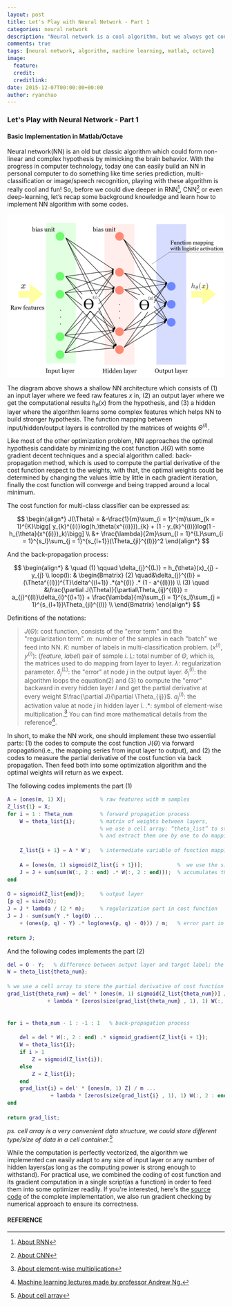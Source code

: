 ```yaml
---
layout: post
title: Let's Play with Neural Network - Part 1
categories: neural network
description: "Neural network is a cool algorithm, but we always get confused by the 'back-propagation', well, here's a simple guide might help you get thruogh :)"
comments: true
tags: [neural network, algorithm, machine learning, matlab, octave]
image:
  feature:
  credit: 
  creditlink: 
date: 2015-12-07T00:00:00+00:00
author: ryanchao
---
```



### **Let's Play with Neural Network - Part 1**

#### **Basic Implementation in Matlab/Octave**
Neural network(NN) is an old but classic algorithm which could form non-linear and complex hypothesis by mimicking the brain behavior. With the progress in computer technology, today one can easily build an NN in personal computer to do something like time series prediction, multi-classification or image/speech recognition, playing with these algorithm is really cool and fun! So, before we could dive deeper in RNN[^1], CNN[^2] or even deep-learning, let’s recap some background knowledge and learn how to implement NN algorithm with some codes.

![nn_architecture](/img/blog/ryan/nn_arch.png)

The diagram above shows a shallow NN architecture which consists of (1) an input layer where we feed raw features $x$ in, (2) an output layer where we get the computational results $h_{\theta}(x)$ from the hypothesis, and (3) a hidden layer where the algorithm learns some complex features which helps NN to build stronger hypothesis. The function mapping between input/hidden/output layers is controlled by the matrices of weights $\Theta^{(i)}$. 

Like most of the other optimization problem, NN approaches the optimal hypothesis candidate by minimizing the cost function $J(\Theta)$ with some gradient decent techniques and a special algorithm called: back-propagation method, which is used to compute the partial derivative of the cost function respect to the weights, with that, the optimal weights could be determined by changing the values little by little in each gradient iteration, finally the cost function will converge and being trapped around a local minimum.

The cost function for multi-class classifier can be expressed as:


$$ \begin{align*} 
J(\Theta) = &-\frac{1}{m}\sum_{i = 1}^{m}\sum_{k = 1}^{K}\bigg[ y_{k}^{(i)}log(h_\theta(x^{(i)}))_{k} + (1 - y_{k}^{(i)})log(1 - h_{\theta}(x^{(i)})_k)\bigg]  \\
&+ \frac{\lambda}{2m}\sum_{l = 1}^{L}\sum_{i = 1}^{s_l}\sum_{j = 1}^{s_{l+1}}(\Theta_{ji}^{(l)})^2 
\end{align*}
$$


And the back-propagation process:


$$ \begin{align*} 
& \quad (1) \qquad \delta_{j}^{(L)} = h_{\theta}(x)_{j} - y_{j} \\
loop(l): & \begin{Bmatrix} 
 (2) \quad&\delta_{j}^{(l)} = (\Theta^{(l)})^{T}\delta^{(l+1)} .*(a^{(l)} .* (1 - a^{(l)}))      \\ 
  (3) \quad &\frac{\partial J(\Theta)}{\partial\Theta_{ij}^{(l)}} = a_{j}^{(l)}\delta_{i}^{(l+1)} + \frac{\lambda}{m}\sum_{i = 1}^{s_l}\sum_{j = 1}^{s_{l+1}}\Theta_{ji}^{(l)} \\ 
\end{Bmatrix}
 \end{align*} $$
 
Definitions of the notations:

> $J(\Theta)$: cost function, consists of the "error term" and the "regularization term".
> $m$: number of the samples in each "batch" we feed into NN.
> $K$: number of labels in multi-classification problem.
> $(x^{(i)}, y^{(i)})$: $(feature, \ label)$ pair of sample $i$.
> $L$: total number of $\Theta$, which is, the matrices used to do mapping from layer to layer.
> $\lambda$: regularization parameter.
> $\delta_{j}^{(L)}$: the "error" at node $j$ in the output layer.
> $\delta_{j}^{(l)}$: the algorithm loops the equation(2) and (3) to  compute the "error" backward in every hidden layer $l$ and get the partial derivative at every weight $\frac{\partial J}{\partial \Theta_{ij}}$.
> $a_{j}^{(l)}$: the activation value at node $j$ in hidden layer $l$.
> $.*$: symbol of element-wise multiplication.[^4] 
You can find more mathematical details from the reference[^3].

In short, to make the NN work, one should implement these two essential parts: (1) the codes to compute the cost function $J(\Theta)$ via forward propagation(i.e., the mapping series from input layer to output), and (2) the codes to measure the partial derivative of the cost function via back propagation. Then feed both into some optimization algorithm and the optimal weights will return as we expect.

The following codes implements the part (1)


```matlab
A = [ones(m, 1) X];           % raw features with m samples
Z_list{1} = X;
for i = 1 : Theta_num         % forward propagation process
    W = theta_list{i};        % matrix of weights between layers, 
                              % we use a cell array: “theta_list” to store all the matrices
                              % and extract them one by one to do mapping
    
    Z_list{i + 1} = A * W';   % intermediate variable of function mapping
    
    A = [ones(m, 1) sigmoid(Z_list{i + 1})];           %  we use the sigmoid(logistic) function as activation in NN
    J = J + sum(sum(W(:, 2 : end) .* W(:, 2 : end)));  % accumulates the weigths for regularization
end

O = sigmoid(Z_list{end});     % output layer
[p q] = size(O);
J = J * lambda / (2 * m);     % regularization part in cost function
J = J - sum(sum(Y .* log(O) ...
    + (ones(p, q) - Y) .* log(ones(p, q) - O))) / m;   % error part in cost function

return J;

```


And the following codes implements the part (2)


```matlab
del = O - Y;   % difference between output layer and target label; the output error
W = theta_list{theta_num};

% we use a cell array to store the partial derivative of cost function derivative(of cost function) respect to each matrix of weights 
grad_list{theta_num} = del' * [ones(m, 1) sigmoid(Z_list{theta_num})] / m ...           % error part in partial derivative
             + lambda * [zeros(size(grad_list{theta_num} , 1), 1) W(:, 2 : end)] / m;   % regularization part in partial derivative


for i = theta_num - 1 : -1 : 1   % back-propagation process

    del = del * W(:, 2 : end) .* sigmoid_gradient(Z_list{i + 1});                % backward propagation of error in hidden layers
    W = theta_list{i};
    if i > 1
        Z = sigmoid(Z_list{i});
    else
        Z = Z_list{i};
    end
    grad_list{i} = del' * [ones(m, 1) Z] / m ...                                 % error part in partial derivative
              + lambda * [zeros(size(grad_list{i} , 1), 1) W(:, 2 : end)] / m;   % regularization part in partial derivative
end

return grad_list;

```
*ps. cell array is a very convenient data structure, we could store different type/size of data in a cell container.[^5]* 

While the computation is perfectly vectorized, the algorithm we implemented can easily adapt to any size of input layer or any number of hidden layers(as long as the computing power is strong enough to withstand). For practical use, we combined the coding of cost function and its gradient computation in a single script(as a function) in order to feed them into some optimizer readily. If you're interested, here's the [source code](https://gist.github.com/ryanchao2012/5915befea3f3d426fcc1#file-fn_nncostfunction-m) of the complete implementation, we also run gradient checking by numerical approach to ensure its correctness.


#### **REFERENCE**

[^1]: [About RNN](https://en.wikipedia.org/wiki/Recurrent_neural_network)

[^2]: [About CNN](https://en.wikipedia.org/wiki/Convolutional_neural_network)

[^3]: [Machine learning lectures made by professor Andrew Ng.](https://www.coursera.org/learn/machine-learning)

[^4]: [About element-wise multiplication](http://www.mathworks.com/help/matlab/ref/times.html)

[^5]: [About cell array](http://www.mathworks.com/help/matlab/cell-arrays.html)





